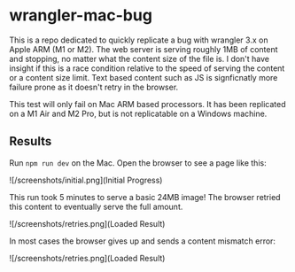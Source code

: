 # wrangler-mac-bug
This is a repo dedicated to quickly replicate a bug with wrangler 3.x on Apple ARM (M1 or M2). The web server is serving roughly 1MB of content and stopping, no matter what the content size of the file is. I don't have insight if this is a race condition relative to the speed of serving the content or a content size limit. Text based content such as JS is signficnatly more failure prone as it doesn't retry in the browser.

This test will only fail on Mac ARM based processors. It has been replicated on a M1 Air and M2 Pro, but is not replicatable on a Windows machine.

## Results

Run `npm run dev` on the Mac. Open the browser to see a page like this:

![/screenshots/initial.png](Initial Progress)

This run took 5 minutes to serve a basic 24MB image! The browser retried this content to eventually serve the full amount.

![/screenshots/retries.png](Loaded Result)

In most cases the browser gives up and sends a content mismatch error:

![/screenshots/retries.png](Loaded Result)
